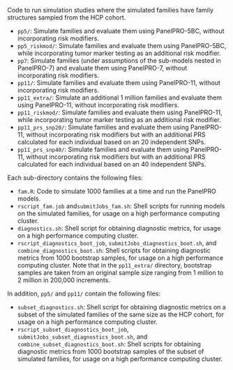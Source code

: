 Code to run simulation studies where the simulated families have family structures sampled from the HCP cohort. 

- `pp5/`: Simulate families and evaluate them using PanelPRO-5BC, without incorporating risk modifiers. 
- `pp5_riskmod/`: Simulate families and evaluate them using PanelPRO-5BC, while incorporating tumor marker testing as an additional risk modifier. 
- `pp7`: Simulate families (under assumptions of the sub-models nested in PanelPRO-7) and evaluate them using PanelPRO-7, without incorporating risk modifiers. 
- `pp11/`: Simulate families and evaluate them using PanelPRO-11, without incorporating risk modifiers. 
- `pp11_extra/`: Simulate an additional 1 million families and evaluate them using PanelPRO-11, without incorporating risk modifiers. 
- `pp11_riskmod/`: Simulate families and evaluate them using PanelPRO-11, while incorporating tumor marker testing as an additional risk modifier. 
- `pp11_prs_snp20/`: Simulate families and evaluate them using PanelPRO-11, without incorporating risk modifiers but with an additional PRS calculated for each individual based on an 20 independent SNPs. 
- `pp11_prs_snp40/`: Simulate families and evaluate them using PanelPRO-11, without incorporating risk modifiers but with an additional PRS calculated for each individual based on an 40 independent SNPs.  

Each sub-directory contains the following files: 
- `fam.R`: Code to simulate 1000 families at a time and run the PanelPRO models. 
- `rscript_fam.job` and`submitJobs_fam.sh`: Shell scripts for running models on the simulated families, for usage on a high performance computing cluster. 
- `diagnostics.sh`: Shell script for obtaining diagnostic metrics, for usage on a high performance computing cluster. 
- `rscript_diagnostics_boot_job`, `submitJobs_diagnostics_boot.sh`, and `combine_diagnostics_boot.sh`: Shell scripts for obtaining diagnostic metrics from 1000 bootstrap samples, for usage on a high performance computing cluster. Note that in the `pp11_extra/` directory, bootstrap samples are taken from an original sample size ranging from 1 million to 2 million in 200,000 increments. 

In addition, `pp5/` and `pp11/` contain the following files: 
- `subset_diagnostics.sh`: Shell script for obtaining diagnostic metrics on a subset of the simulated families of the same size as the HCP cohort, for usage on a high performance computing cluster. 
- `rscript_subset_diagnostics_boot_job`, `submitJobs_subset_diagnostics_boot.sh`, and `combine_subset_diagnostics_boot.sh`: Shell scripts for obtaining diagnostic metrics from 1000 bootstrap samples of the subset of simulated families, for usage on a high performance computing cluster. 